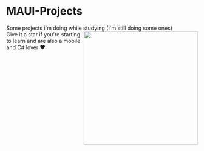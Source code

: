 # MAUI-Projects 

Some projects i'm doing while studying (I'm still doing some ones) <img align="right" src="https://user-images.githubusercontent.com/13558917/137551073-ac8958bf-83e3-4ae3-8623-4db6dce49d02.png" width="300" heght="auto"/>
</br>
Give it a star if you're starting to learn and are also a mobile and C# lover ❤️

<!--https://github.com/EMarceloCM/MAUI-Projects/assets/120042864/7cdaf81d-e75a-45b7-9549-576f147db8fc-->
